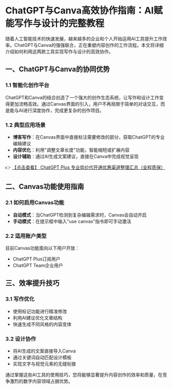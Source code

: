 # ChatGPT与Canva高效协作指南：AI赋能写作与设计的完整教程

随着人工智能技术的快速发展，越来越多的企业和个人开始运用AI工具提升工作效率。ChatGPT与Canva的强强联合，正在重塑内容创作的工作流程。本文将详细介绍如何利用这两款工具实现写作与设计的高效协作。

## 一、ChatGPT与Canva的协同优势

### 1.1 智能化创作平台
ChatGPT和Canva的结合创造了一个强大的创作生态系统，让写作和设计工作变得更加流畅高效。通过Canvas界面的引入，用户不再局限于简单的对话交互，而是能与AI进行深度协作，完成更复杂的创作项目。

### 1.2 典型应用场景
- **博客写作**：在Canvas界面中直接标注需要修改的部分，获取ChatGPT的专业编辑建议
- **内容优化**：利用"调整文章长度"功能，智能缩短或扩展内容
- **设计辅助**：通过AI生成文案建议，直接在Canva中完成视觉呈现

👉 [【点击查看】 ChatGPT Plus 专业低价代开通优惠渠道整理汇总（全程质保）](https://bit.ly/DaiKai)

## 二、Canvas功能使用指南

### 2.1 如何启用Canvas功能
- **自动模式**：当ChatGPT检测到复杂编辑需求时，Canvas会自动开启
- **手动模式**：在提示框中输入"use canvas"指令即可手动激活

### 2.2 适用账户类型
目前Canvas功能面向以下用户开放：
- ChatGPT Plus订阅用户
- ChatGPT Team企业用户

## 三、效率提升技巧

### 3.1 写作优化
- 使用标记功能进行精准修改
- 利用AI建议优化文章结构
- 快速生成不同风格的内容变体

### 3.2 设计协作
- 将AI生成的文案直接导入Canva
- 通过关键词自动匹配设计模板
- 实现文字与视觉元素的无缝衔接

通过掌握这些AI工具的使用技巧，您将能够显著提升内容创作的效率和质量，在竞争激烈的数字内容领域占据优势。